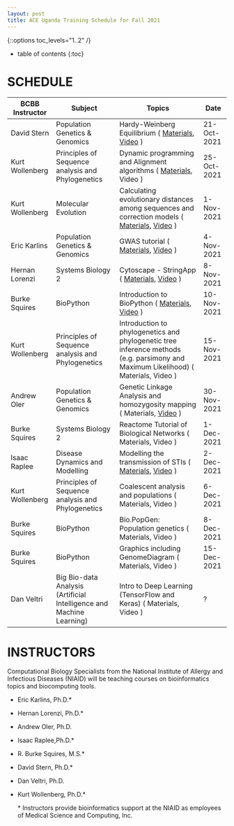 ```yaml
---
layout: post
title: ACE Uganda Training Schedule for Fall 2021
---
```

{::options toc_levels="1..2" /}

* table of contents
{:toc}

# SCHEDULE

| BCBB Instructor | Subject                                                              | Topics                                                                                                        | Date        |
| --------------- | -------------------------------------------------------------------- | ------------------------------------------------------------------------------------------------------------- | ----------- |
| David Stern     | Population Genetics & Genomics                                       | Hardy-Weinberg Equilibrium ( [Materials](https://github.com/niaid/nbp_training_resources/blob/master/ace/population_genetics/HWE_Structure.ACE_Fall2021.zip), [Video](https://youtu.be/NzBXOXTPsrk) )                                                                                    | 21-Oct-2021 |
| Kurt Wollenberg | Principles of Sequence analysis and Phylogenetics                    | Dynamic programming and Alignment algorithms ( [Materials](https://github.com/niaid/nbp_training_resources/blob/master/ace/seq_analysis_phylogenetics/DynProgAlignAlgorithmsFall2021.zip), Video )                                                               | 25-Oct-2021 |
| Kurt Wollenberg | Molecular Evolution                                                  | Calculating evolutionary distances among sequences and correction models ( [Materials](https://github.com/niaid/nbp_training_resources/blob/master/ace/molecular_evolution/EvolutionaryDistancesCorrectionModels.zip), [Video](https://youtu.be/gswmgm87NQI) ) | 1-Nov-2021  |
| Eric Karlins    | Population Genetics & Genomics                                       | GWAS tutorial ( [Materials](https://github.com/niaid/ACE/tree/master/GWAS), [Video](https://youtu.be/WtfVsb5lu-w) )                                                                                               | 4-Nov-2021  |
| Hernan Lorenzi  | Systems Biology 2                                                    | Cytoscape - StringApp ( [Materials](https://github.com/niaid/nbp_training_resources/blob/master/ace/system_biology/cytoscape-2.zip), [Video](https://youtu.be/WrXyfiaTM7M) )                                                        | 8-Nov-2021  |
| Burke Squires   | BioPython                                                            | Introduction to BioPython ( [Materials](https://github.com/niaid/nbp_training_resources/blob/master/ace/biopython/biopython-notebook.zip), [Video](https://youtu.be/EsFB2SExL7o) )                                                                                     | 10-Nov-2021 |
| Kurt Wollenberg | Principles of Sequence analysis and Phylogenetics                    | Introduction to phylogenetics and phylogenetic tree inference methods (e.g. parsimony and Maximum Likelihood) ( Materials, Video ) | 15-Nov-2021 |
| Andrew Oler     | Population Genetics & Genomics                                       | Genetic Linkage Analysis and homozygosity mapping ( Materials, [Video](https://youtu.be/dfFKadSnRmc) )                                                             | 30-Nov-2021 |
| Burke Squires   | Systems Biology 2                                                    | Reactome Tutorial of Biological Networks ( Materials, Video )                                                                     | 1-Dec-2021  |
| Isaac Raplee    | Disease Dynamics and Modelling                                       | Modelling the transmission of STIs ( [Materials](https://github.com/niaid/nbp_training_resources/blob/master/ace/disease_dynamics/ACE_Uganda_Modeling_epispot.zip), [Video](https://youtu.be/gQvX9roYFgc) )                                                                           | 2-Dec-2021  |
| Kurt Wollenberg | Principles of Sequence analysis and Phylogenetics                    | Coalescent analysis and populations ( Materials, Video )                                                                          | 6-Dec-2021  |
| Burke Squires   | BioPython                                                            | Bio.PopGen: Population genetics ( Materials, Video )                                                                              | 8-Dec-2021  |
| Burke Squires   | BioPython                                                            | Graphics including GenomeDiagram ( Materials, Video )                                                                             | 15-Dec-2021 |
| Dan Veltri      | Big Bio-data Analysis (Artificial Intelligence and Machine Learning) | Intro to Deep Learning (TensorFlow and Keras) ( Materials, Video )                                                                | ?           |

# INSTRUCTORS
Computational Biology Specialists from the National Institute of Allergy and Infectious Diseases (NIAID) will be teaching courses on bioinformatics topics and biocomputing tools.

- Eric Karlins, Ph.D.\*
- Hernan Lorenzi, Ph.D.\*
- Andrew Oler, Ph.D.
- Isaac Raplee,Ph.D.\*
- R. Burke Squires, M.S.\*
- David Stern, Ph.D.\*
- Dan Veltri, Ph.D.
- Kurt Wollenberg, Ph.D.\*

	\* Instructors provide bioinformatics support at the NIAID as employees of Medical Science and Computing, Inc.
